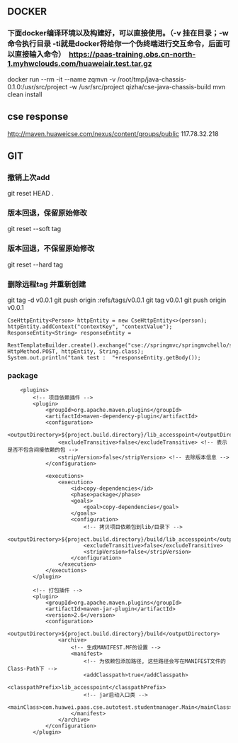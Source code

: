 ## DOCKER
### 下面docker编译环境以及构建好，可以直接使用。（-v 挂在目录；-w命令执行目录 -ti就是docker将给你一个伪终端进行交互命令，后面可以直接输入命令）  https://paas-training.obs.cn-north-1.myhwclouds.com/huaweiair.test.tar.gz


docker run --rm -it --name zqmvn -v /root/tmp/java-chassis-0.1.0:/usr/src/project -w /usr/src/project qizha/cse-java-chassis-build mvn clean install
## cse response
http://maven.huaweicse.com/nexus/content/groups/public
117.78.32.218

## GIT
### 撤销上次add  
git reset HEAD .  
### 版本回退，保留原始修改  
git reset --soft tag  
### 版本回退，不保留原始修改  
git reset --hard tag  

### 删除远程tag 并重新创建
git tag -d v0.0.1
git push origin :refs/tags/v0.0.1
git tag v0.0.1
git push origin v0.0.1



    CseHttpEntity<Person> httpEntity = new CseHttpEntity<>(person);
    httpEntity.addContext("contextKey", "contextValue");
    ResponseEntity<String> responseEntity =
        RestTemplateBuilder.create().exchange("cse://springmvc/springmvchello/sayhello", HttpMethod.POST, httpEntity, String.class);
    System.out.println("tank test :  "+responseEntity.getBody());

### package

		<plugins>
			<!-- 项目依赖插件 -->
			<plugin>
				<groupId>org.apache.maven.plugins</groupId>
				<artifactId>maven-dependency-plugin</artifactId>
				<configuration>
					<outputDirectory>${project.build.directory}/lib_accesspoint</outputDirectory>
					<excludeTransitive>false</excludeTransitive> <!-- 表示是否不包含间接依赖的包 -->
					<stripVersion>false</stripVersion> <!-- 去除版本信息 -->
				</configuration>

				<executions>
					<execution>
						<id>copy-dependencies</id>
						<phase>package</phase>
						<goals>
							<goal>copy-dependencies</goal>
						</goals>
						<configuration>
							<!-- 拷贝项目依赖包到lib/目录下 -->
							<outputDirectory>${project.build.directory}/build/lib_accesspoint</outputDirectory>
							<excludeTransitive>false</excludeTransitive>
							<stripVersion>false</stripVersion>
						</configuration>
					</execution>
				</executions>
			</plugin>

			<!-- 打包插件 -->
			<plugin>
				<groupId>org.apache.maven.plugins</groupId>
				<artifactId>maven-jar-plugin</artifactId>
				<version>2.6</version>
				<configuration>
					<outputDirectory>${project.build.directory}/build</outputDirectory>
					<archive>
						<!-- 生成MANIFEST.MF的设置 -->
						<manifest>
							<!-- 为依赖包添加路径, 这些路径会写在MANIFEST文件的Class-Path下 -->
							<addClasspath>true</addClasspath>
							<classpathPrefix>lib_accesspoint</classpathPrefix>
							<!-- jar启动入口类 -->
							<mainClass>com.huawei.paas.cse.autotest.studentmanager.Main</mainClass>
						</manifest>
					</archive>
				</configuration>
			</plugin>
